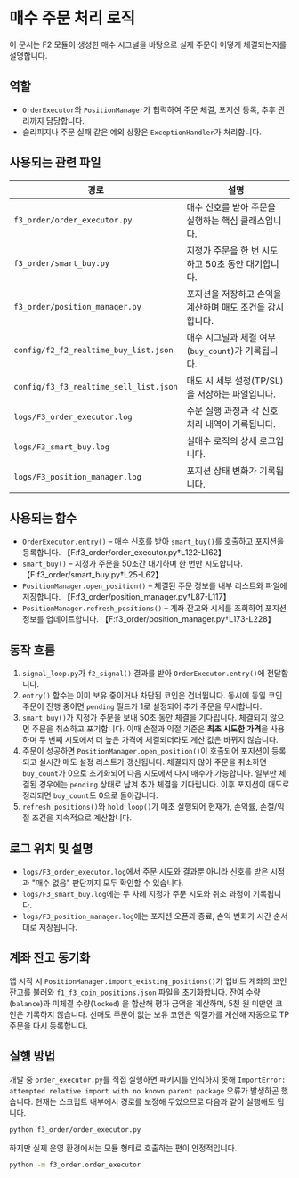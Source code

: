 # 매수 주문 처리 로직

이 문서는 F2 모듈이 생성한 매수 시그널을 바탕으로 실제 주문이 어떻게 체결되는지를 설명합니다.

## 역할
- `OrderExecutor`와 `PositionManager`가 협력하여 주문 체결, 포지션 등록, 추후 관리까지 담당합니다.
- 슬리피지나 주문 실패 같은 예외 상황은 `ExceptionHandler`가 처리합니다.

## 사용되는 관련 파일
| 경로 | 설명 |
| --- | --- |
| `f3_order/order_executor.py` | 매수 신호를 받아 주문을 실행하는 핵심 클래스입니다. |
| `f3_order/smart_buy.py` | 지정가 주문을 한 번 시도하고 50초 동안 대기합니다. |
| `f3_order/position_manager.py` | 포지션을 저장하고 손익을 계산하며 매도 조건을 감시합니다. |
| `config/f2_f2_realtime_buy_list.json` | 매수 시그널과 체결 여부(`buy_count`)가 기록됩니다. |
| `config/f3_f3_realtime_sell_list.json` | 매도 시 세부 설정(TP/SL)을 저장하는 파일입니다. |
| `logs/F3_order_executor.log` | 주문 실행 과정과 각 신호 처리 내역이 기록됩니다. |
| `logs/F3_smart_buy.log` | 실매수 로직의 상세 로그입니다. |
| `logs/F3_position_manager.log` | 포지션 상태 변화가 기록됩니다. |

## 사용되는 함수
- `OrderExecutor.entry()` – 매수 신호를 받아 `smart_buy()`를 호출하고 포지션을 등록합니다. 【F:f3_order/order_executor.py†L122-L162】
- `smart_buy()` – 지정가 주문을 50초간 대기하며 한 번만 시도합니다. 【F:f3_order/smart_buy.py†L25-L62】
- `PositionManager.open_position()` – 체결된 주문 정보를 내부 리스트와 파일에 저장합니다. 【F:f3_order/position_manager.py†L87-L117】
- `PositionManager.refresh_positions()` – 계좌 잔고와 시세를 조회하여 포지션 정보를 업데이트합니다. 【F:f3_order/position_manager.py†L173-L228】

## 동작 흐름
1. `signal_loop.py`가 `f2_signal()` 결과를 받아 `OrderExecutor.entry()`에 전달합니다.
2. `entry()` 함수는 이미 보유 중이거나 차단된 코인은 건너뜁니다.
   동시에 동일 코인 주문이 진행 중이면 ``pending`` 필드가 1로 설정되어
   추가 주문을 무시합니다.
3. `smart_buy()`가 지정가 주문을 보내 50초 동안 체결을 기다립니다. 체결되지 않으면 주문을 취소하고 포기합니다.
   이때 손절과 익절 기준은 **최초 시도한 가격**을 사용하며 두 번째 시도에서 더 높은 가격에 체결되더라도 계산 값은 바뀌지 않습니다.
4. 주문이 성공하면 `PositionManager.open_position()`이 호출되어 포지션이 등록되고 실시간 매도 설정 리스트가 갱신됩니다.
   체결되지 않아 주문을 취소하면 `buy_count`가 0으로 초기화되어 다음 시도에서 다시 매수가 가능합니다.
   일부만 체결된 경우에는 `pending` 상태로 남겨 추가 체결을 기다립니다.
   이후 포지션이 매도로 정리되면 `buy_count`도 0으로 돌아갑니다.
5. `refresh_positions()`와 `hold_loop()`가 매초 실행되어 현재가, 손익률, 손절/익절 조건을 지속적으로 계산합니다.

## 로그 위치 및 설명
- `logs/F3_order_executor.log`에서 주문 시도와 결과뿐 아니라 신호를 받은 시점과 "매수 없음" 판단까지 모두 확인할 수 있습니다.
- `logs/F3_smart_buy.log`에는 두 차례 지정가 주문 시도와 취소 과정이 기록됩니다.
- `logs/F3_position_manager.log`에는 포지션 오픈과 종료, 손익 변화가 시간 순서대로 저장됩니다.

## 계좌 잔고 동기화
앱 시작 시 `PositionManager.import_existing_positions()`가 업비트 계좌의 코인 잔고를 불러와
`f1_f3_coin_positions.json` 파일을 초기화합니다. 잔여 수량(`balance`)과 미체결 수량(`locked`)
을 합산해 평가 금액을 계산하며, 5천 원 미만인 코인은 기록하지 않습니다.
선매도 주문이 없는 보유 코인은 익절가를 계산해 자동으로 TP 주문을 다시 등록합니다.

## 실행 방법

개발 중 `order_executor.py`를 직접 실행하면 패키지를 인식하지 못해
`ImportError: attempted relative import with no known parent package` 오류가 발생하곤 했습니다.
현재는 스크립트 내부에서 경로를 보정해 두었으므로 다음과 같이 실행해도 됩니다.

```bash
python f3_order/order_executor.py
```

하지만 실제 운영 환경에서는 모듈 형태로 호출하는 편이 안정적입니다.

```bash
python -m f3_order.order_executor
```
